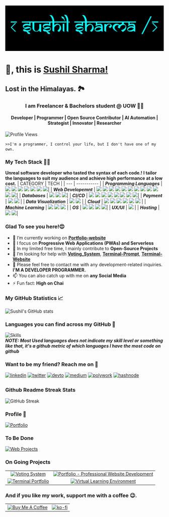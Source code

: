 ![Banner](https://github.com/thesushilsharma/thesushilsharma/blob/main/Banner/Banner_Sushil_Sharma.png "Sushil Sharma")
<!---
```console
 ███▄    █  ▄▄▄       ███▄ ▄███▓ ▄▄▄        ██████ ▄▄▄█████▓▓█████ 
 ██ ▀█   █ ▒████▄    ▓██▒▀█▀ ██▒▒████▄    ▒██    ▒ ▓  ██▒ ▓▒▓█   ▀ 
▓██  ▀█ ██▒▒██  ▀█▄  ▓██    ▓██░▒██  ▀█▄  ░ ▓██▄   ▒ ▓██░ ▒░▒███   
▓██▒  ▐▌██▒░██▄▄▄▄██ ▒██    ▒██ ░██▄▄▄▄██   ▒   ██▒░ ▓██▓ ░ ▒▓█  ▄ 
▒██░   ▓██░ ▓█   ▓██▒▒██▒   ░██▒ ▓█   ▓██▒▒██████▒▒  ▒██▒ ░ ░▒████▒
░ ▒░   ▒ ▒  ▒▒   ▓▒█░░ ▒░   ░  ░ ▒▒   ▓▒█░▒ ▒▓▒ ▒ ░  ▒ ░░   ░░ ▒░ ░
░ ░░   ░ ▒░  ▒   ▒▒ ░░  ░      ░  ▒   ▒▒ ░░ ░▒  ░ ░    ░     ░ ░  ░
   ░   ░ ░   ░   ▒   ░      ░     ░   ▒   ░  ░  ░    ░         ░   
         ░       ░  ░       ░         ░  ░      ░              ░  ░
                                                                                                       
```
--->
# 🙏, this is [Sushil Sharma!](https://thesushilsharma.github.io)
## Lost in the Himalayas. 🏞

<h3 align="center">I am Freelancer & Bachelors student @ UOW 👨‍💻</h3>
<h4 align="center"> Developer | Programmer | Open Source Contributor | AI Automation | Strategist | Innovator | Researcher  </h4>

![Profile Views](https://komarev.com/ghpvc/?username=thesushilsharma&label=PROFILE+VIEWS&style=plastic)
<!---![Profile Views](https://profile-counter.glitch.me/thesushilsharma/count.svg)--->
```console
>>I'm a programmer, I control your life, but I don't have one of my own. 
```
### My Tech Stack 👨‍💻
**Unreal software developer who tasted the syntax of each code.! I tailor the languages to suit my audience and achieve high performance at a low cost.**
| CATEGORY | TECH |
| --- | ----------- |
| ***Programming Languages*** | ![](https://img.shields.io/badge/C++-informational?style=plastic&logo=c%2B%2B&logoColor=white&color=00599C) ![](https://img.shields.io/badge/C-informational?style=plastic&logo=C&logoColor=white&color=A8B9CC) ![](https://img.shields.io/badge/Java-informational?style=plastic&logo=OpenJDK&logoColor=white&color=ED8B00) ![](https://img.shields.io/badge/Python-informational?style=plastic&logo=Python&logoColor=white&color=3776AB) ![](https://img.shields.io/badge/Shell_Scripting-informational?style=plastic&logo=shell&logoColor=white&color=ED1C24) ![](https://img.shields.io/badge/GNU_Bash-informational?style=plastic&logo=GNU-Bash&logoColor=white&color=4EAA25) ![](https://img.shields.io/badge/Rust-informational?style=plastic&logo=Rust&logoColor=white&color=000000)|
| ***Web Developemnt*** | ![](https://img.shields.io/badge/HTML5-informational?style=plastic&logo=html5&logoColor=white&color=E34F26) ![](https://img.shields.io/badge/CSS3-informational?style=plastic&logo=css3&logoColor=white&color=1572B6) ![](https://img.shields.io/badge/PHP-informational?style=plastic&logo=php&logoColor=white&color=777BB4) ![](https://img.shields.io/badge/JavaScript-informational?style=plastic&logo=JavaScript&logoColor=white&color=F0DB4F) ![](https://img.shields.io/badge/NodeJS-informational?style=plastic&logo=node.js&logoColor=white&color=43853D) ![](https://img.shields.io/badge/ReactJS-informational?style=plastic&logo=React&logoColor=white&color=61DAFB) ![](https://img.shields.io/badge/Bootstrap-informational?style=plastic&logo=bootstrap&logoColor=white&color=6d28d9) ![](https://img.shields.io/badge/Tailwind-informational?style=plastic&logo=tailwindcss&logoColor=white&color=06b6d4) ![](https://img.shields.io/badge/Wordpress-informational?style=plastic&logo=wordpress&logoColor=white&color=21759B) ![](https://img.shields.io/badge/Express.JS-informational?style=plastic&logo=Express&logoColor=white&color=ffeb3b) ![](https://img.shields.io/badge/Vue.Js-informational?style=plastic&logo=Vue.JS&logoColor=white&color=4FC08D) ![](https://img.shields.io/badge/Svelte-informational?style=plastic&logo=Svelte&logoColor=white&color=FF3E00)|
| ***Databases*** | ![](https://img.shields.io/badge/MySQL-informational?style=plastic&logo=mysql&logoColor=white&color=4479A1) ![](https://img.shields.io/badge/MongoDB-informational?style=plastic&logo=mongodb&logoColor=white&color=47A248) ![](https://img.shields.io/badge/Postgresql-informational?style=plastic&logo=Postgresql&logoColor=white&color=4169E1)|
| ***CI/CD*** | ![](https://img.shields.io/badge/GitHub-informational?style=plastic&logo=GitHub&logoColor=white&color=181717) ![](https://img.shields.io/badge/Docker-informational?style=plastic&logo=docker&logoColor=white&color=2496ED) ![](https://img.shields.io/badge/Podman-informational?style=plastic&logo=Podman&logoColor=white&color=892CA0) ![](https://img.shields.io/badge/XAMPP-informational?style=plastic&logo=XAMPP&logoColor=white&color=FB7A24) ![](https://img.shields.io/badge/VS%20Code-informational?style=plastic&logo=Visual-Studio-Code&logoColor=white&color=0078d7) ![](https://img.shields.io/badge/Git-informational?style=plastic&logo=Git&logoColor=white&color=F05032) ![](https://img.shields.io/badge/Postman-informational?style=plastic&logo=Postman&logoColor=white&color=FF6C37) ![](https://img.shields.io/badge/Azure_Devops-informational?style=plastic&logo=AzureDevops&logoColor=white&color=0078D7)|
| ***Payment*** | ![](https://img.shields.io/badge/Stripe-informational?style=plastic&logo=Stripe&logoColor=white&color=008CDD) ![](https://img.shields.io/badge/PayPal-informational?style=plastic&logo=PayPal&logoColor=white&color=00457C) |
| ***Data Visualization*** | ![](https://img.shields.io/badge/Grafana-informational?style=plastic&logo=Grafana&logoColor=white&color=F46800) ![](https://img.shields.io/badge/Power_BI-informational?style=plastic&logo=PowerBI&logoColor=white&color=F2C811) |
| ***Cloud*** | ![](https://img.shields.io/badge/Cloudflare-informational?style=plastic&logo=Cloudflare&logoColor=white&color=F38020) ![](https://img.shields.io/badge/Render-informational?style=plastic&logo=Render&logoColor=white&color=46E3B7) ![](https://img.shields.io/badge/Microsoft_Azure-informational?style=plastic&logo=Microsoft-Azure&logoColor=white&color=0078D4) ![](https://img.shields.io/badge/Netlify-informational?style=plastic&logo=Netlify&logoColor=white&color=00C7B7) ![](https://img.shields.io/badge/Vercel-informational?style=plastic&logo=Vercel&logoColor=white&color=000000) ![](https://img.shields.io/badge/Heroku-informational?style=plastic&logo=Heroku&logoColor=white&color=430098) |
| ***Machine Learning*** | ![](https://img.shields.io/badge/Jupyter_Notebook-informational?style=plastic&logo=jupyter&logoColor=white&color=F37626) ![](https://img.shields.io/badge/Anaconda-informational?style=plastic&logo=anaconda&logoColor=white&color=44A833) ![](https://img.shields.io/badge/Google_Colab-informational?style=plastic&logo=Google-Colab&logoColor=white&color=F9AB00) |
| ***OS*** | ![](https://img.shields.io/badge/Windows-informational?style=plastic&logo=Windows&logoColor=white&color=0078D6) ![](https://img.shields.io/badge/Linux-informational?style=plastic&logo=Linux&logoColor=white&color=FCC624) ![](https://img.shields.io/badge/Kali_Linux-informational?style=plastic&logo=Kali-Linux&logoColor=white&color=557C94) ![](https://img.shields.io/badge/MacOS-informational?style=plastic&logo=MacOS&logoColor=white&color=000000)|
| ***UX/UI*** | ![](https://img.shields.io/badge/Figma-informational?style=plastic&logo=Figma&logoColor=white&color=F24E1E) |
| ***Hosting*** | ![](https://img.shields.io/badge/GoDaddy-informational?style=plastic&logo=GoDaddy&logoColor=white&color=1BDBDB) ![](https://img.shields.io/badge/Hostinger-informational?style=plastic&logo=Hostinger&logoColor=white&color=674CC4)|

### Glad To see you here!😍

- 🔭 I’m currently working on **[Portfolio-website](https://thesushilsharma.github.io)**
- 🌱 I focus on **Progressive Web Applications (PWAs) and Serverless** 
- 👯 In my limited free time, I mainly contribute to **Open-Source Projects**
- 🤔 I’m looking for help with **[Voting_System](https://github.com/thesushilsharma/Voting_System)**, **[Terminal-Prompt](https://github.com/thesushilsharma/Terminal-Prompt)**, **[Terminal-Website](https://github.com/thesushilsharma/Terminal-Website)** 
- 💬 Please feel free to contact me with any development-related inquiries. **I'M A DEVELOPER PROGRAMMER.**
- 📫 You can also catch up with me on **any Social Media**
- ⚡ Fun fact: **High on Chai** 

### My GitHub Statistics 📈
![Sushil's GitHub stats](https://github-readme-stats.vercel.app/api?username=thesushilsharma&show_icons=true&include_all_commits=true&theme=algolia)  

### Languages you can find across my GitHub 🐙
![Skills](https://github-readme-stats.vercel.app/api/top-langs/?username=thesushilsharma&layout=compact&theme=tokyonight) 
<br>***NOTE: Most Used languages does not indicate my skill level or something like that, it's a github metric of which languages I have the most code on github***

### Want to be my friend? Reach me on 📱
[<img src='https://img.shields.io/badge/linkedin-%231E77B5.svg?&style=flat-square&logo=linkedin&logoColor=white' alt='linkedin' style='margin-bottom: 5px;' />](https://www.linkedin.com/in/thesushilsharma)
[<img src='https://img.shields.io/badge/twitter-%23000000.svg?&style=flat-square&logo=X&logoColor=white' alt='twitter' style='margin-bottom: 5px;' />](https://twitter.com/BeingPsyche)
[<img src='https://img.shields.io/badge/dev.to-%2308090A.svg?&style=flat-square&logo=dev.to&logoColor=white' alt='devto' style='margin-bottom: 5px;' />](https://dev.to/thesushilsharma)
[<img src='https://img.shields.io/badge/medium-%23292929.svg?&style=flat-square&logo=medium&logoColor=white' alt='medium' style='margin-bottom: 5px;' />](https://thesushilsharma.medium.com)
[<img src='https://img.shields.io/badge/polywork-543DE0.svg?&style=flat-square&logo=polywork&logoColor=white' alt='polywork' style='margin-bottom: 5px;' />](https://polywork.com/thesushilsharma)
[<img src='https://img.shields.io/badge/hashnode-2962FF.svg?&style=flat-square&logo=hashnode&logoColor=white' alt='hashnode' style='margin-bottom: 5px;' />](https://thesushilsharma.hashnode.dev)


### Github Readme Streak Stats
![GitHub Streak](https://github-readme-streak-stats.herokuapp.com/?user=thesushilsharma&theme=vision-friendly-dark)

### Profile 👤
[![Portfolio](https://github-readme-stats.vercel.app/api/pin/?username=thesushilsharma&repo=thesushilsharma.github.io&theme=midnight-purple)](https://thesushilsharma.github.io)

### To Be Done
[![Web Projects](https://github-readme-stats.vercel.app/api/pin/?username=thesushilsharma&repo=Web-Development&theme=chartreuse-dark)](https://thesushilsharma.github.io/Web-Development/)

### On Going Projects

| | |
| :----: | :----: |
|[![Voting System](https://github-readme-stats.vercel.app/api/pin/?username=thesushilsharma&repo=Voting_System&theme=dark)](https://github.com/thesushilsharma/Voting_System)|[![Portfolio - Professional Website Development](https://github-readme-stats.vercel.app/api/pin/?username=thesushilsharma&repo=Portfolio&theme=github_dark)](https://github.com/thesushilsharma/Portfolio)|
|[![Terminal Portfolio](https://github-readme-stats.vercel.app/api/pin/?username=thesushilsharma&repo=Terminal-Website&theme=vue-dark)](https://github.com/thesushilsharma/Terminal-Website)|[![Virtual Learning Environment](https://github-readme-stats.vercel.app/api/pin/?username=thesushilsharma&repo=Virtual-Learning-Environment&theme=omni)](https://github.com/thesushilsharma/Virtual-Learning-Environment)|

### And if you like my work, support me with a coffee 😉.

| | |
| :----: | :----: |
|<a href="https://www.buymeacoffee.com/thesushilsharma" target="_blank"><img src="https://cdn.buymeacoffee.com/buttons/v2/default-yellow.png" alt="Buy Me A Coffee" height="41" width="174" style="box-shodow: 0px 3px 2px 0px rgba(190, 190, 190, 0.5) !important;-webkit-box-shadow: 0px 3px 2px 0px rgba(190, 190, 190, 0.5) !important;" ></a>|[![ko-fi](https://ko-fi.com/img/githubbutton_sm.svg)](https://ko-fi.com/thesushilsharma)|

